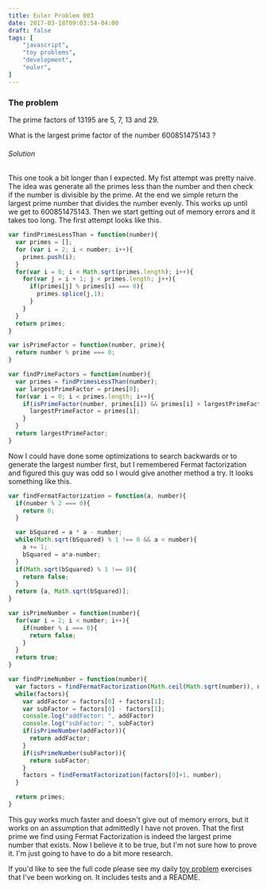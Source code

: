 ```yaml
---
title: Euler Problem 003
date: 2017-03-18T09:03:54-04:00
draft: false
tags: [
    "javascript",
    "toy problems",
    "development",
    "euler",   
]
---
```

### The problem

The prime factors of 13195 are 5, 7, 13 and 29.

What is the largest prime factor of the number 600851475143 ?

###### Solution ######

This one took a bit longer than I expected. My fist attempt was pretty naive. The idea was generate all the primes less than the number and then check if the number is divisible by the prime. At the end we simple return the largest prime number that divides the number evenly. This works up until we get to 600851475143. Then we start getting out of memory errors and it takes too long. The first attempt looks like this.

```javascript
var findPrimesLessThan = function(number){
  var primes = [];
  for (var i = 2; i < number; i++){
    primes.push(i);
  }
  for(var i = 0; i < Math.sqrt(primes.length); i++){
    for(var j = i + 1; j < primes.length; j++){
      if(primes[j] % primes[i] === 0){
        primes.splice(j,1);
      }
    }
  }
  return primes;
}

var isPrimeFactor = function(number, prime){
  return number % prime === 0;
}

var findPrimeFactors = function(number){
  var primes = findPrimesLessThan(number);
  var largestPrimeFactor = primes[0];
  for(var i = 0; i < primes.length; i++){
    if(isPrimeFactor(number, primes[i]) && primes[i] > largestPrimeFactor){
      largestPrimeFactor = primes[i];
    }
  }
  return largestPrimeFactor;
}
```

Now I could have done some optimizations to search backwards or to generate the largest number first, but I remembered Fermat factorization and figured this guy was odd so I would give another method a try. It looks something like this.

```javascript
var findFermatFactorization = function(a, number){
  if(number % 2 === 0){
    return 0;
  }

  var bSquared = a * a - number;
  while(Math.sqrt(bSquared) % 1 !== 0 && a < number){
    a += 1;
    bSquared = a*a-number;
  }
  if(Math.sqrt(bSquared) % 1 !== 0){
    return false;
  }
  return [a, Math.sqrt(bSquared)];
}

var isPrimeNumber = function(number){
  for(var i = 2; i < number; i++){
    if(number % i === 0){
      return false;
    }
  }
  return true;
}

var findPrimeNumber = function(number){
  var factors = findFermatFactorization(Math.ceil(Math.sqrt(number)), number);
  while(factors){
    var addFactor = factors[0] + factors[1];
    var subFactor = factors[0] - factors[1];
    console.log("addFactor: ", addFactor)
    console.log("subFactor: ", subFactor)
    if(isPrimeNumber(addFactor)){
      return addFactor;
    }
    if(isPrimeNumber(subFactor)){
      return subFactor;
    }
    factors = findFermatFactorization(factors[0]+1, number);
  }

  return primes;
}
```
This guy works much faster and doesn't give out of memory errors, but it works on an assumption that admittedly I have not proven. That the first prime we find using Fermat Factorization is indeed the largest prime number that exists. Now I believe it to be true, but I'm not sure how to prove it. I'm just going to have to do a bit more research. 

If you'd like to see the full code please see my daily [toy problem](https://github.com/charltonaustin/toy-problems/) exercises that I've been working on. It includes tests and a README.
